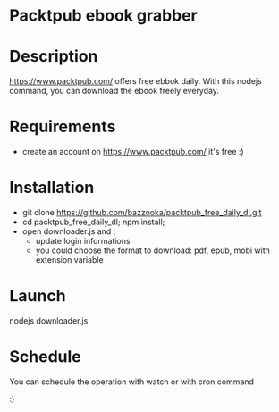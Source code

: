 # Packtpub ebook grabber

# Description
https://www.packtpub.com/ offers free ebbok daily.
With this nodejs command, you can download the ebook freely everyday.

# Requirements
- create an account on https://www.packtpub.com/ it's free :)

# Installation
- git clone https://github.com/bazzooka/packtpub_free_daily_dl.git
- cd packtpub_free_daily_dl; npm install;
- open downloader.js and : 
  - update login informations
  - you could choose the format to download: pdf, epub, mobi with extension variable

# Launch
nodejs downloader.js

# Schedule
You can schedule the operation with watch or with cron command

:)



